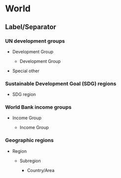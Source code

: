 # World

## Label/Separator

### UN development groups

- Development Group

	- Development Group

- Special other

### Sustainable Development Goal (SDG) regions

- SDG region

### World Bank income groups

- Income Group

	- Income Group

### Geographic regions

- Region

	- Subregion

		- Country/Area

